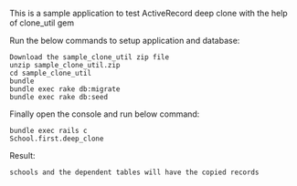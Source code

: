 This is a sample application to test ActiveRecord deep clone with the help of clone_util gem


Run the below commands to setup application and database:

    Download the sample_clone_util zip file
    unzip sample_clone_util.zip
    cd sample_clone_util
    bundle
    bundle exec rake db:migrate
    bundle exec rake db:seed
    
Finally open the console and run below command:
    
    bundle exec rails c
    School.first.deep_clone
    
Result:
    
    schools and the dependent tables will have the copied records

    

